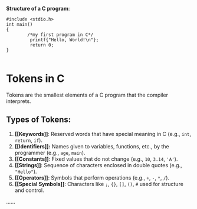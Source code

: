 
**Structure of a C program**:

```
#include <stdio.h>
int main()
{
		/*my first program in C*/
		 printf{"Hello, World!\n"};
		 return 0;
}
	
```


# Tokens in C

Tokens are the smallest elements of a C program that the compiler interprets.

## Types of Tokens:

1. **[[Keywords]]**: Reserved words that have special meaning in C (e.g., `int`, `return`, `if`).
2. **[[Identifiers]]:** Names given to variables, functions, etc., by the programmer (e.g., `age`, `main`).
3. **[[Constants]]**: Fixed values that do not change (e.g., `10`, `3.14`, `'A'`).
4. **[[Strings]]**: Sequence of characters enclosed in double quotes (e.g., `"Hello"`).
5. **[[Operators]]**: Symbols that perform operations (e.g., `+`, `-`, `*`, `/`).
6. **[[Special Symbols]]**: Characters like `;`, `{}`, `[]`, `()`, `#` used for structure and control.


......